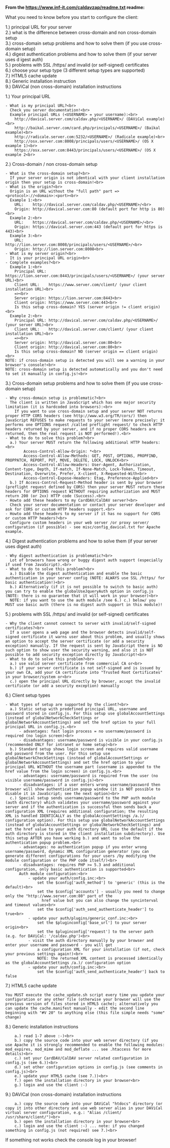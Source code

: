<b>From the https://www.inf-it.com/caldavzap/readme.txt readme:</b>

What you need to know before you start to configure the client:

 1.) principal URL for your server<br>
 2.) what is the difference between cross-domain and non cross-domain setup<br>
 3.) cross-domain setup problems and how to solve them (if you use cross-domain
setup)<br>
 4.) digest authentication problems and how to solve them (if your server uses d
igest auth)<br>
 5.) problems with SSL /https/ and invalid (or self-signed) certificates<br>
 6.) choose your setup type (3 different setup types are supported)<br>
 7.) HTML5 cache update<br>
 8.) Generic installation instruction<br>
 9.) DAViCal (non cross-domain) installation instructions<br>

1.) Your principal URL

    - What is my principal URL?<br>
      Check you server documentation!<br>
      Example principal URLs (<USERNAME> = your username):<br>
        http://davical.server.com/caldav.php/<USERNAME>/ (DAViCal example)<br>
        http://baikal.server.com/card.php/principals/<USERNAME>/ (Baïkal example)<br>
        http://radicale.server.com:5232/<USERNAME>/ (Radicale example)<br>
        http://osx.server.com:8008/principals/users/<USERNAME>/ (OS X example 1)<br>
        https://osx.server.com:8443/principals/users/<USERNAME>/ (OS X example 2<br>

2.) Cross-domain / non cross-domain setup

    - What is the cross-domain setup?<br>
      If your server origin is not identical with your client installation origin then your setup is cross-domain!<br>
    - What is the origin?<br>
      Origin is an URL without the "full path" part => <protocol>://<domain>:<port><br>
      Example 1:<br>
        URL:    http://davical.server.com/caldav.php/<USERNAME>/<br>
        Origin: http://davical.server.com:80 (default port for http is 80)<br>
      Example 2:<br>
        URL:    https://davical.server.com/caldav.php/<USERNAME>/<br>
        Origin: https://davical.server.com:443 (default port for https is 443)<br>
      Example 3:<br>
        URL:    http://lion.server.com:8008/principals/users/<USERNAME>/<br>
        Origin: http://lion.server.com:8008<br>
    - What is my server origin?<br>
      It is your principal URL origin<br>
    - Complete examples?<br>
      Example 1:<br>
        Principal URL: https://lion.server.com:8443/principals/users/<USERNAME>/ (your server URL)<br>
        Client URL:    https://www.server.com/client/ (your client installation URL)<br>
        =><br>
        Server origin: https://lion.server.com:8443<br>
        Client origin: https://www.server.com:443<br>
        Is this setup cross-domain? YES (server origin != client origin)<br>
      Example 2:<br>
        Principal URL: http://davical.server.com/caldav.php/<USERNAME>/ (your server URL)<br>
        Client URL:    http://davical.server.com/client/ (your client installation URL)<br>
        =><br>
        Server origin: http://davical.server.com:80<br>
        Client origin: http://davical.server.com:80<br>
        Is this setup cross-domain? NO (server origin == client origin)<br>
    NOTE: if cross-domain setup is detected you will see a warning in your browser's console!<br>
    NOTE: cross-domain setup is detected automatically and you don't need to set it manually in config.js!<br>

3.) Cross-domain setup problems and how to solve them (if you use cross-domain setup)

    - Why cross-domain setup is problematic?<br>
      The client is written in JavaScript which has one major security limitation (it is hardcoded into browsers):<br>
        If you want to use cross-domain setup and your server NOT returns proper HTTP CORS headers (see http://www.w3.org/TR/cors/) then JavaScript REFUSES to make requests to your server (more precisely: it performs one OPTIONS request /called preflight request/ to check HTTP headers returned by your server, and if no proper CORS headers are returned, then the real request is NOT performed!).<br>
    - What to do to solve this problem?<br>
      a.) Your server MUST return the following additional HTTP headers:<br>
            Access-Control-Allow-Origin: *<br>
            Access-Control-Allow-Methods: GET, POST, OPTIONS, PROPFIND, PROPPATCH, REPORT, PUT, MOVE, DELETE, LOCK, UNLOCK<br>
            Access-Control-Allow-Headers: User-Agent, Authorization, Content-type, Depth, If-match, If-None-Match, Lock-Token, Timeout, Destination, Overwrite, Prefer, X-client, X-Requested-With<br>
            Access-Control-Expose-Headers: Etag, Preference-Applied<br>
      b.) If Access-Control-Request-Method header is sent by your browser (preflight request defined by CORS) then your server MUST return these headers for OPTIONS request WITHOUT requiring authorization and MUST return 200 (or 2xx) HTTP code (Success).<br>
    - Howto add these headers to my CardDAV/CalDAV server?<br>
      Check your server documentation or contact your server developer and ask for CORS or custom HTTP headers support.<br>
    - Howto add these headers to my server if it has no support for CORS or custom HTTP headers?<br>
      Configure custom headers in your web server /or proxy server/ configuration (if possible) - see misc/config_davical.txt for Apache example.

4.) Digest authentication problems and how to solve them (if your server uses digest auth)

    - Why digest authentication is problematic?<br>
      Lot of browsers have wrong or buggy digest auth support (especially if used from JavaScript).<br>
    - What to do to solve this problem?<br>
      a.) Disable the digest authentication and enable the basic authentication in your server config (NOTE: ALWAYS use SSL /https/ for basic authentication!)<br>
      b.) Alternatively (if it is not possible to switch to basic auth) you can try to enable the globalUseJqueryAuth option in config.js (NOTE: there is no guarantee that it will work in your browser)<br>
      NOTE: if you want to use the auth module /see 6.) c.) below/ you MUST use basic auth (there is no digest auth support in this module)!

5.) problems with SSL /https/ and invalid (or self-signed) certificates

    - Why the client cannot connect to server with invalid/self-signed certificates?<br>
      If a user opens a web page and the browser detects invalid/self-signed certificate it warns user about this problem, and usually shows an option to accept the server certificate (or add a security exception) manually. If the request is sent by JavaScript there is NO such option to show user the security warning, and also it is NOT possible to add security exception directly by JavaScript!<br>
    - What to do to solve this problem?<br>
      a.) use valid server certificate from commercial CA or<br>
      b.) if your server certificate is not self-signed and is issued by your own CA, add your CA certificate into "Trusted Root Certificates" in your browser/system or<br>
      c.) open the principal URL directly by browser, accept the invalid certificate (or add a security exception) manually

6.) Client setup types

    - What types of setup are supported by the client?<br>
      a.) Static setup with predefined principal URL, username and password stored in config.js. For this setup use globalAccountSettings (instead of globalNetworkCheckSettings or globalNetworkAccountSettings) and set the href option to your full principal URL in config.js.<br>
          - advantages: fast login process = no username/password is required (no login screen)<br>
          - disadvantages: username/password is visible in your config.js (recommended ONLY for intranet or home setup)<br>
      b.) Standard setup shows login screen and requires valid username and password from the user. For this setup use globalNetworkCheckSettings (instead of globalAccountSettings or globalNetworkAccountSettings) and set the href option to your principal URL WITHOUT the username part (username is appended to the href value from the login screen) in config.js.<br>
          - advantages: username/password is required from the user (no visible username/password in config.js)<br>
          - disadvantages: if a user enters wrong username/password then browser will show authentication popup window (it is NOT possible to disable it in JavaScript; see the next option)<br>
      c.) Special setup sends username/password to the PHP auth module (auth directory) which validates your username/password against your server and if the authentication is successful then sends back a configuration XML (requires additional configuration; the resulting XML is handled IDENTICALLY as the globalAccountSettings /a.)/ configuration option). For this setup use globalNetworkAccountSettings (instead of globalAccountSettings or globalNetworkCheckSettings) and set the href value to your auth directory URL (use the default if the auth directory is stored in the client installation subdirectory). Use this setup AFTER you have working b.) and want to solve the authentication popup problem.<br>
          - advantages: no authentication popup if you enter wrong username/password, dynamic XML configuration generator (you can generate different configurations for your users /by modifying the module configuration or the PHP code itself/)<br>
          - disadvantages: requires PHP >= 5.3 and additional configuration, only basic authentication is supported<br>
          Auth module configuration:<br>
              - update your auth/config.inc:<br>
                  set the $config['auth_method'] to 'generic' (this is the default)<br>
                  set the $config['accounts'] - usually you need to change only the "http://www.server.com:80" part of the
                    href value but you can also change the syncinterval and timeout values<br>
                  set the $config['auth_send_authenticate_header'] to true<br>
              - update your auth/plugins/generic_conf.inc:<br>
                  set the $pluginconfig['base_url'] to your server origin<br>
                  set the $pluginconfig['request'] to the server path (e.g. for DAViCal: '/caldav.php')<br>
              - visit the auth directory manually by your browser and enter your username and password - you will get
                  a configuration XML for your installation (if not, check your previous settings again!)<br>
                  NOTE: the returned XML content is processed identically as the globalAccountSettings /a.)/ configuration option
              - update your auth/config.inc:<br>
                  set the $config['auth_send_authenticate_header'] back to false

7.) HTML5 cache update

    You MUST execute the cache_update.sh script every time you update your configuration or any other file (otherwise your browser will use the previous version of files stored in HTML5 cache); alternatively you can update the cache.manifest manually - edit the second line beginning with "#V 20" to anything else (this file simple needs "some" change)

8.) Generic installation instructions

        a.) read 1-7 above :-)<br>
        b.) copy the source code into your web server directory (if you use Apache it is strongly recommended to enable the following modules: mod_expires, mod_mime and mod_deflate ... see .htaccess for more details)<br>
        c.) set your CardDAV/CalDAV server related configuration in config.js (see 6.))<br>
        d.) set other configuration options in config.js (see comments in config.js)<br>
        e.) update your HTML5 cache (see 7.))<br>
        f.) open the installation directory in your browser<br>
        g.) login and use the client :-)

9.) DAViCal (non cross-domain) installation instructions

        a.) copy the source code into your DAViCal "htdocs" directory (or copy it into other directory and use web server alias in your DAViCal virtual server configuration, e.g.: "Alias /client/ /usr/share/client/")<br>
        b.) open the installation directory in your browser<br>
        c.) login and use the client :-) ... note: if you changed something in config.js (not required) see 7.)<br>


If something not works check the console log in your browser!
